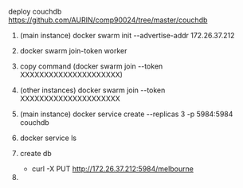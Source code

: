 deploy couchdb <https://github.com/AURIN/comp90024/tree/master/couchdb>

1. (main instance) docker swarm init --advertise-addr 172.26.37.212
2. docker swarm join-token worker
3. copy command (docker swarm join --token XXXXXXXXXXXXXXXXXXXXX)
4. (other instances) docker swarm join --token XXXXXXXXXXXXXXXXXXXXX
5. (main instance) docker service create --replicas 3 -p 5984:5984 couchdb
6. docker service ls



7. create db
   - curl -X PUT http://172.26.37.212:5984/melbourne
8. 

